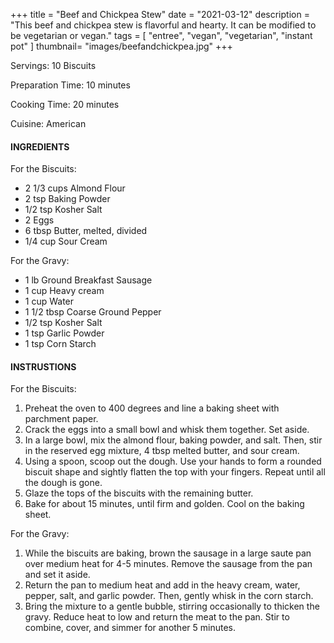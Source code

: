 +++
title = "Beef and Chickpea Stew"
date = "2021-03-12"
description = "This beef and chickpea stew is flavorful and hearty. It can be modified to be vegetarian or vegan."
tags = [
    "entree",
    "vegan",
    "vegetarian",
    "instant pot"
]
thumbnail= "images/beefandchickpea.jpg"
+++

Servings: 10 Biscuits <!--more-->

Preparation Time: 10 minutes

Cooking Time: 20 minutes

Cuisine: American

#### INGREDIENTS 

For the Biscuits: 

* 2 1/3 cups Almond Flour
* 2 tsp Baking Powder
* 1/2 tsp Kosher Salt
* 2 Eggs
* 6 tbsp Butter, melted, divided  
* 1/4 cup Sour Cream 
 
For the Gravy: 

* 1 lb Ground Breakfast Sausage 
* 1 cup Heavy cream
* 1 cup Water
* 1 1/2 tbsp Coarse Ground Pepper 
* 1/2 tsp Kosher Salt
* 1 tsp Garlic Powder
* 1 tsp Corn Starch

#### INSTRUSTIONS

For the Biscuits: 
1. Preheat the oven to 400 degrees and line a baking sheet with parchment paper.
2. Crack the eggs into a small bowl and whisk them together. Set aside. 
3. In a large bowl, mix the almond flour, baking powder, and salt. Then, stir in the reserved egg mixture, 4 tbsp melted butter, and sour cream.
4. Using a spoon, scoop out the dough. Use your hands to form a rounded biscuit shape and sightly flatten the top with your fingers. Repeat until all the dough is gone. 
5. Glaze the tops of the biscuits with the remaining butter. 
6. Bake for about 15 minutes, until firm and golden. Cool on the baking sheet.

For the Gravy: 

1. While the biscuits are baking, brown the sausage in a large saute pan over medium heat for 4-5 minutes. Remove the sausage from the pan and set it aside. 
2. Return the pan to medium heat and add in the heavy cream, water, pepper, salt, and garlic powder. Then, gently whisk in the corn starch. 
3. Bring the mixture to a gentle bubble, stirring occasionally to thicken the gravy. Reduce heat to low and return the meat to the pan. Stir to combine, cover, and simmer for another 5 minutes. 
